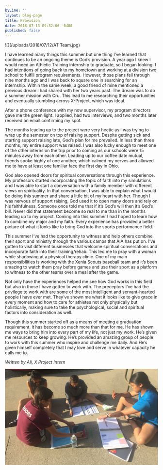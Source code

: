 ```yaml
---
byLine: ''
layout: blog-page
title: Provision
date: 2018-07-13 09:32:06 -0400
published: false
---
```

  
![](/uploads/2018/07/12/AT Team.jpg)  

I have learned many things this summer but one thing I’ve learned that continues to be an ongoing theme is God’s provision. A year ago I knew I would need an Athletic Training internship to graduate, so I began looking. I had intentions of going back to my hometown and working at a division two school to fulfill program requirements. However, those plans fell through nine months ago and I was back to square one in searching for an internship. Within the same week, a good friend of mine mentioned a previous dream I had shared with her two years past. The dream was to do a summer mission with Cru. This lead to me researching their opportunities and eventually stumbling across X-Project, which was ideal.

After a phone conference with my now supervisor, my program directors gave me the green light. I applied, had two interviews, and two months later received an email confirming my spot.

The months leading up to the project were very hectic as I was trying to wrap up the semester on top of raising support. Despite getting sick and starting support raising late, God’s plan for me prevailed. In less than three months, my entire support was raised. I was also lucky enough to meet one of the other interns on the trip prior to coming as our schools were 15 minutes away from each other. Leading up to our coffee date mutual, friends spoke highly of one another, which calmed my nerves and allowed me to have at least one familiar face the first day in Ohio.

God also opened doors for spiritual conversations through this experience. My professors started incorporating the topic of faith into my simulations and I was able to start a conversation with a family member with different views on spirituality. In that conversation, I was able to explain what I would be doing this summer and share a little bit of my heart with her. Though I was nervous of support raising, God used it to open many doors and rely on his faithfulness. Someone once told me that if it’s God’s will then it’s God’s bill. Never did that statement become so real to me than in the months leading up to my project. Coming into this summer I had hoped to learn how to combine my major and my faith. Every experience has provided a better picture of what it looks like to bring God into the sports performance field.

This summer I’ve had the opportunity to witness and help others combine their sport and ministry through the various camps that AIA has put on. I’ve gotten to visit different businesses that welcome spiritual conversations and incorporate faith into their training/rehab. This led me to pray with a woman while shadowing at a physical therapy clinic. One of my main responsibilities is working with the Xenia Scouts baseball team and it’s been amazing to watch them pray before games and use their sport as a platform to witness to the other teams over a meal after the game.

Not only have the experiences helped me see how God works in this field but also in those I have gotten to work with. The preceptors I’ve had the privilege to work with are some of the most intelligent and servant-hearted people I have ever met. They’ve shown me what it looks like to give grace in every moment and how to care for athletes not only physically but holistically, making sure to take the psychological, social and spiritual factors into consideration as well.

Though this summer started off as a means of meeting a graduation requirement, it has become so much more than that for me. He has shown me ways to bring him into every part of my life, not just my work. He’s given me resources to keep growing. He’s provided an amazing group of people to work with this summer who inspire and challenge me daily. And He’s given himself completely that I may love and serve in whatever capacity he calls me to.

_Written by Ali, X Project Intern_

 ![](/uploads/2018/07/12/IMG_3823-1.JPG)  